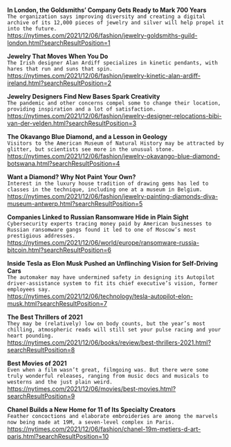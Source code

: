 **In London, the Goldsmiths’ Company Gets Ready to Mark 700 Years**\
`The organization says improving diversity and creating a digital archive of its 12,000 pieces of jewelry and silver will help propel it into the future.`\
https://nytimes.com/2021/12/06/fashion/jewelry-goldsmiths-guild-london.html?searchResultPosition=1

**Jewelry That Moves When You Do**\
`The Irish designer Alan Ardiff specializes in kinetic pendants, with hares that run and suns that spin.`\
https://nytimes.com/2021/12/06/fashion/jewelry-kinetic-alan-ardiff-ireland.html?searchResultPosition=2

**Jewelry Designers Find New Bases Spark Creativity**\
`The pandemic and other concerns compel some to change their location, providing inspiration and a lot of satisfaction.`\
https://nytimes.com/2021/12/06/fashion/jewelry-designer-relocations-bibi-van-der-velden.html?searchResultPosition=3

**The Okavango Blue Diamond, and a Lesson in Geology**\
`Visitors to the American Museum of Natural History may be attracted by glitter, but scientists see more in the unusual stone.`\
https://nytimes.com/2021/12/06/fashion/jewelry-okavango-blue-diamond-botswana.html?searchResultPosition=4

**Want a Diamond? Why Not Paint Your Own?**\
`Interest in the luxury house tradition of drawing gems has led to classes in the technique, including one at a museum in Belgium.`\
https://nytimes.com/2021/12/06/fashion/jewelry-painting-diamonds-diva-museum-antwerp.html?searchResultPosition=5

**Companies Linked to Russian Ransomware Hide in Plain Sight**\
`Cybersecurity experts tracing money paid by American businesses to Russian ransomware gangs found it led to one of Moscow’s most prestigious addresses.`\
https://nytimes.com/2021/12/06/world/europe/ransomware-russia-bitcoin.html?searchResultPosition=6

**Inside Tesla as Elon Musk Pushed an Unflinching Vision for Self-Driving Cars**\
`The automaker may have undermined safety in designing its Autopilot driver-assistance system to fit its chief executive’s vision, former employees say.`\
https://nytimes.com/2021/12/06/technology/tesla-autopilot-elon-musk.html?searchResultPosition=7

**The Best Thrillers of 2021**\
`They may be (relatively) low on body counts, but the year’s most chilling, atmospheric reads will still set your pulse racing and your heart pounding.`\
https://nytimes.com/2021/12/06/books/review/best-thrillers-2021.html?searchResultPosition=8

**Best Movies of 2021**\
`Even when a film wasn’t great, filmgoing was. But there were some truly wonderful releases, ranging from music docs and musicals to westerns and the just plain weird.`\
https://nytimes.com/2021/12/06/movies/best-movies.html?searchResultPosition=9

**Chanel Builds a New Home for 11 of Its Specialty Creators**\
`Feather concoctions and elaborate embroideries are among the marvels now being made at 19M, a seven-level complex in Paris.`\
https://nytimes.com/2021/12/06/fashion/chanel-19m-metiers-d-art-paris.html?searchResultPosition=10

